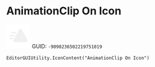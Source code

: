 # AnimationClip On Icon
![](/img/AnimationClip%20On%20Icon.png)
GUID: `-9098236502219751019`
```
EditorGUIUtility.IconContent("AnimationClip On Icon")
```
